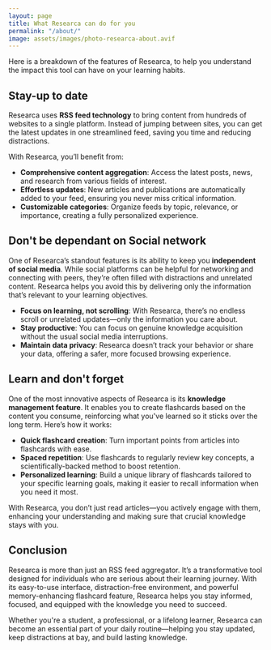 ```yaml
---
layout: page
title: What Researca can do for you
permalink: "/about/"
image: assets/images/photo-researca-about.avif
---
```


Here is a breakdown of the features of Researca, to help you understand the impact this tool can have on your learning habits.

## Stay-up to date

Researca uses **RSS feed technology** to bring content from hundreds of websites to a single platform. Instead of jumping between sites, you can get the latest updates in one streamlined feed, saving you time and reducing distractions. 

With Researca, you’ll benefit from:
- **Comprehensive content aggregation**: Access the latest posts, news, and research from various fields of interest.
- **Effortless updates**: New articles and publications are automatically added to your feed, ensuring you never miss critical information.
- **Customizable categories**: Organize feeds by topic, relevance, or importance, creating a fully personalized experience.

## Don't be dependant on Social network

One of Researca’s standout features is its ability to keep you **independent of social media**. While social platforms can be helpful for networking and connecting with peers, they’re often filled with distractions and unrelated content. Researca helps you avoid this by delivering only the information that’s relevant to your learning objectives.

- **Focus on learning, not scrolling**: With Researca, there’s no endless scroll or unrelated updates—only the information you care about.
- **Stay productive**: You can focus on genuine knowledge acquisition without the usual social media interruptions.
- **Maintain data privacy**: Researca doesn’t track your behavior or share your data, offering a safer, more focused browsing experience.
## Learn and don't forget

One of the most innovative aspects of Researca is its **knowledge management feature**. It enables you to create flashcards based on the content you consume, reinforcing what you've learned so it sticks over the long term. Here’s how it works:

- **Quick flashcard creation**: Turn important points from articles into flashcards with ease.
- **Spaced repetition**: Use flashcards to regularly review key concepts, a scientifically-backed method to boost retention.
- **Personalized learning**: Build a unique library of flashcards tailored to your specific learning goals, making it easier to recall information when you need it most.

With Researca, you don’t just read articles—you actively engage with them, enhancing your understanding and making sure that crucial knowledge stays with you.

## Conclusion

Researca is more than just an RSS feed aggregator. It’s a transformative tool designed for individuals who are serious about their learning journey. With its easy-to-use interface, distraction-free environment, and powerful memory-enhancing flashcard feature, Researca helps you stay informed, focused, and equipped with the knowledge you need to succeed.

Whether you're a student, a professional, or a lifelong learner, Researca can become an essential part of your daily routine—helping you stay updated, keep distractions at bay, and build lasting knowledge.

